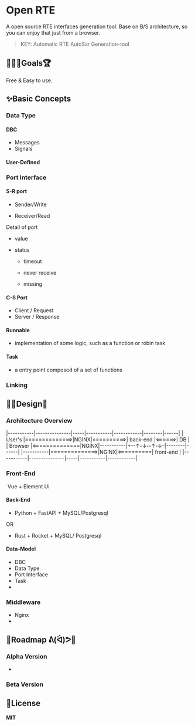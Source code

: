 # Open RTE

A open source RTE interfaces generation tool. Base on B/S architecture, so you can enjoy that just from a browser. 



> KEY: Automatic RTE AutoSar Generation-tool



## 🥉🥈🏅Goals🏆

Free & Easy to use.



## ✨Basic Concepts

### Data Type

#### DBC

* Messages
* Signals

#### User-Defined



### Port Interface

#### S-R port

* Sender/Write

* Receiver/Read

  

Detail of port

* value

* status

  * timeout

  * never receive

  * missing

    

#### C-S Port

* Client / Request
* Server / Response



#### Runnable

* implementation of some logic, such as a function or robin task



#### Task

* a entry point composed of a set of functions



### Linking



## 💅🎨Design📝

### Architecture Overview
|-----------|---------------|-----|-----------|------------|--------|------|
|	User's  	|==============>|NGINX|==========>|  back-end  |<======>|  DB  |
|	Browser 	|<==============|NGINX|-----------|+--↑-↓--↑-↓-|--------|------|
|-----------|==============>|NGINX|<==========|  front-end |
|-----------|---------------|-----|-----------|------------|


### Front-End

​	Vue + Element Ui

#### Back-End

* Python + FastAPI + MySQL/Postgresql

OR

* Rust + Rocket + MySQL/ Postgresql

#### Data-Model

* DBC
* Data Type
* Port Interface
* Task
* 



### Middleware

* Nginx
* 



## 🎢Roadmap ᕕ(ᐛ)ᕗ🥓

### Alpha Version

* 

### Beta Version



## 📜License
**MIT**

